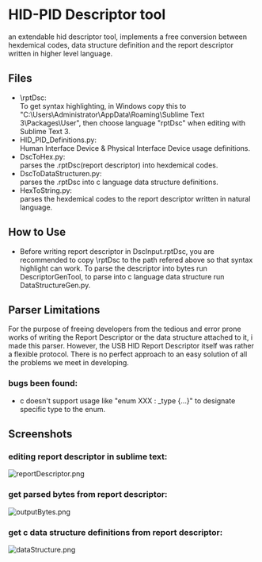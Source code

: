# HID-PID Descriptor tool
an extendable hid descriptor tool, implements a free conversion between hexdemical codes, data structure definition and the report descriptor written in higher level language.  

## Files  
- \rptDsc:  
	To get syntax highlighting, in Windows copy this to "C:\Users\Administrator\AppData\Roaming\Sublime Text 3\Packages\User", then choose language "rptDsc" when editing with Sublime Text 3.  
- HID\_PID\_Definitions.py:  
	Human Interface Device & Physical Interface Device usage definitions.  
- DscToHex.py:  
	parses the .rptDsc(report descriptor) into hexdemical codes.  
- DscToDataStructuren.py:  
	parses the .rptDsc into c language data structure definitions.  
- HexToString.py:  
	parses the hexdemical codes to the report descriptor written in natural language.  
  
## How to Use  
- Before writing report descriptor in DscInput.rptDsc, you are recommended to copy \rptDsc to the path refered above so that syntax highlight can work. To parse the descriptor into bytes run DescriptorGenTool, to parse into c language data structure run DataStructureGen.py.   
  
## Parser Limitations  
For the purpose of freeing developers from the tedious and error prone works of writing the Report Descriptor or the data structure attached to it, i made this parser. However, the USB HID Report Descriptor itself was rather a flexible protocol. There is no perfect approach to an easy solution of all the problems we meet in developing.    
### bugs been found:  
- c doesn't support usage like "enum XXX : _type {...}" to designate specific type to the enum.  

## Screenshots
### editing report descriptor in sublime text:  
![reportDescriptor.png](https://github.com/beantowel/HID_Descriptor_tool/raw/master/Screenshots/reportDescriptor.png)
### get parsed bytes from report descriptor:  
![outputBytes.png](https://github.com/beantowel/HID_Descriptor_tool/raw/master/Screenshots/outputBytes.png)
### get c data structure definitions from report descriptor:  
![dataStructure.png](https://github.com/beantowel/HID_Descriptor_tool/raw/master/Screenshots/dataStructure.png)
